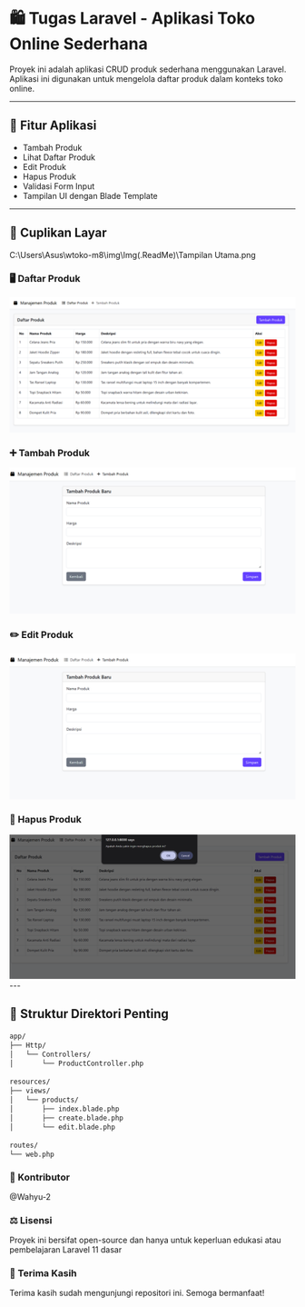 # 🛍️ Tugas Laravel - Aplikasi Toko Online Sederhana
Proyek ini adalah aplikasi CRUD produk sederhana menggunakan Laravel. Aplikasi ini digunakan untuk mengelola daftar produk dalam konteks toko online.

---

## 🚀 Fitur Aplikasi

- Tambah Produk
- Lihat Daftar Produk
- Edit Produk
- Hapus Produk
- Validasi Form Input
- Tampilan UI dengan Blade Template

---

## 📸 Cuplikan Layar
C:\Users\Asus\wtoko-m8\img\Img(.ReadMe)\Tampilan Utama.png
### 🖥️ Daftar Produk
<img src="img/Img(.ReadMe)/Tampilan Utama.png" alt="Tampilan daftar produk" width="600"/>

### ➕ Tambah Produk
<img src="img/Img(.ReadMe)/Tampilan Tambah Produk.png" alt="Form tambah produk" width="600"/>

### ✏️ Edit Produk 
<img src="img/Img(.ReadMe)/Tampilan Tambah Produk.png" alt="Form edit produk" width="600"/>

### 💾 Hapus Produk
<img src="img/Img(.ReadMe)/Tampilan Hapus.png" alt="Form Hapus produk" width="600"/>
---

## 📁 Struktur Direktori Penting

```plaintext
app/
├── Http/
│   └── Controllers/
│       └── ProductController.php

resources/
├── views/
│   └── products/
│       ├── index.blade.php
│       ├── create.blade.php
│       └── edit.blade.php

routes/
└── web.php
```

### 👤 Kontributor
@Wahyu-2

### ⚖️ Lisensi
Proyek ini bersifat open-source dan hanya untuk keperluan edukasi atau pembelajaran Laravel 11 dasar

### 🙌 Terima Kasih
Terima kasih sudah mengunjungi repositori ini. Semoga bermanfaat!
